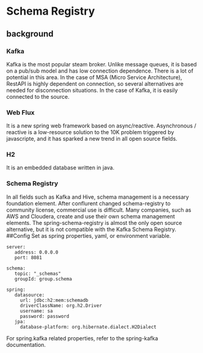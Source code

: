 # Schema Registry
## background
### Kafka
Kafka is the most popular steam broker.
Unlike message queues, it is based on a pub/sub model and has low connection dependence. There is a lot of potential in this area. In the case of MSA (Micro Service Architecture), RestAPI is highly dependent on connection, so several alternatives are needed for disconnection situations. In the case of Kafka, it is easily connected to the source.
### Web Flux
It is a new spring web framework based on async/reactive. Asynchronous / reactive is a low-resource solution to the 10K problem triggered by javascripte, and it has sparked a new trend in all open source fields.
### H2
It is an embedded database written in java.
### Schema Registry
In all fields such as Kafka and Hive, schema management is a necessary foundation element. After conflurent changed schema-registry to community license, commercial use is difficult. Many companies, such as AWS and Cloudera, create and use their own schema management elements. The spring-schema-registry is almost the only open source alternative, but it is not compatible with the Kafka Schema Registry.
##Config
Set as spring properties, yaml, or environment variable.
```
server:
   address: 0.0.0.0
   port: 8081

schema:
   topic: "_schemas"
   groupId: group.schema

spring:
   datasource:
     url: jdbc:h2:mem:schemadb
     driverClassName: org.h2.Driver
     username: sa
     password: password
   jpa:
     database-platform: org.hibernate.dialect.H2Dialect
```
For spring.kafka related properties, refer to the spring-kafka documentation.